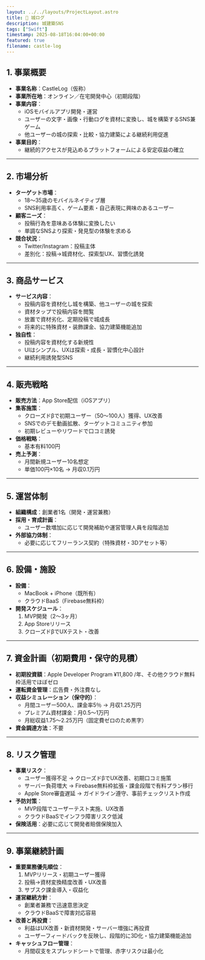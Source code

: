 ```yaml
---
layout: ../../layouts/ProjectLayout.astro
title: 🏰 城ログ
description: 城建築SNS
tags: ["Swift"]
timestamp: 2025-08-18T16:04:00+00:00
featured: true
filename: castle-log
---
```


## 1. 事業概要
- **事業名称**：CastleLog（仮称）  
- **事業所在地**：オンライン／在宅開発中心（初期段階）
- **事業内容**：
  - iOSモバイルアプリ開発・運営  
  - ユーザーの文字・画像・行動ログを資材に変換し、城を構築するSNS兼ゲーム  
  - 他ユーザーの城の探索・比較・協力建築による継続利用促進  
- **事業目的**：
  - 継続的アクセスが見込めるプラットフォームによる安定収益の確立  

---

## 2. 市場分析
- **ターゲット市場**：
  - 18〜35歳のモバイルネイティブ層
  - SNS利用率高く、ゲーム要素・自己表現に興味のあるユーザー
- **顧客ニーズ**：
  - 投稿行為を意味ある体験に変換したい  
  - 単調なSNSより探索・発見型の体験を求める
- **競合状況**：
  - Twitter/Instagram：投稿主体  
  - 差別化：投稿→城資材化、探索型UX、習慣化誘発

---

## 3. 商品サービス
- **サービス内容**：
  - 投稿内容を資材化し城を構築、他ユーザーの城を探索
  - 資材タップで投稿内容を閲覧
  - 放置で資材劣化、定期投稿で城成長
  - 将来的に特殊資材・装飾課金、協力建築機能追加
- **独自性**：
  - 投稿内容を資材化する新規性
  - UIはシンプル、UXは探索・成長・習慣化中心設計
  - 継続利用誘発型SNS

---

## 4. 販売戦略
- **販売方法**：App Store配信（iOSアプリ）  
- **集客施策**：
  - クローズドβで初期ユーザー（50〜100人）獲得、UX改善
  - SNSでのデモ動画拡散、ターゲットコミュニティ参加
  - 初期レビューやリワードで口コミ誘発
- **価格戦略**：
  - 基本有料100円
- **売上予測**：
  - 月間新規ユーザー10名想定
  - 単価100円×10名 → 月収0.1万円  

---

## 5. 運営体制
- **組織構成**：創業者1名（開発・運営兼務）  
- **採用・育成計画**：
  - ユーザー数増加に応じて開発補助や運営管理人員を段階追加  
- **外部協力体制**：
  - 必要に応じてフリーランス契約（特殊資材・3Dアセット等）

---

## 6. 設備・施設
- **設備**：
  - MacBook + iPhone（既所有）
  - クラウドBaaS（Firebase無料枠）  
- **開発スケジュール**：
  1. MVP開発（2〜3ヶ月）  
  2. App Storeリリース  
  3. クローズドβでUXテスト・改善

---

## 7. 資金計画（初期費用・保守的見積）
- **初期投資額**：Apple Developer Program ¥11,800 /年、その他クラウド無料枠活用でほぼゼロ  
- **運転資金管理**：広告費・外注費なし  
- **収益シミュレーション（保守的）**：
  - 月間ユーザー500人、課金率5％ → 月収1.25万円  
  - プレミアム資材課金：月0.5〜1万円  
  - 月総収益1.75〜2.25万円（固定費ゼロのため黒字）  
- **資金調達方法**：不要

---

## 8. リスク管理
- **事業リスク**：
  - ユーザー獲得不足 → クローズドβでUX改善、初期口コミ施策  
  - サーバー負荷増大 → Firebase無料枠拡張・課金段階で有料プラン移行  
  - Apple Store審査遅延 → ガイドライン遵守、事前チェックリスト作成
- **予防対策**：
  - MVP段階でユーザーテスト実施、UX改善  
  - クラウドBaaSでインフラ障害リスク低減  
- **保険活用**：必要に応じて開発者賠償保険加入

---

## 9. 事業継続計画
- **重要業務優先順位**：
  1. MVPリリース・初期ユーザー獲得  
  2. 投稿→資材変換精度改善・UX改善  
  3. サブスク課金導入・収益化  
- **運営継続方針**：
  - 創業者兼務で迅速意思決定
  - クラウドBaaSで障害対応容易
- **改善と再投資**：
  - 利益はUX改善・新資材開発・サーバー増強に再投資
  - ユーザーフィードバックを反映し、段階的に3D化・協力建築機能追加
- **キャッシュフロー管理**：
  - 月間収支をスプレッドシートで管理、赤字リスクは最小化
